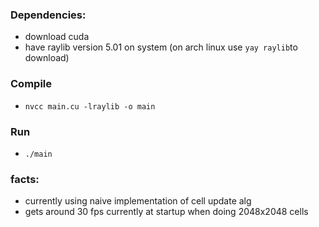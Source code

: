 
### Dependencies: 
- download cuda
- have raylib version 5.01 on system (on arch linux use `yay raylib`to download)

### Compile
- `nvcc main.cu -lraylib -o main`
### Run 
- `./main`


### facts:

- currently using naive implementation of cell update alg
- gets around 30 fps currently at startup when doing 2048x2048 cells
